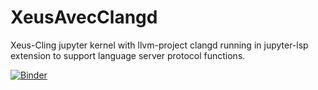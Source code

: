# XeusAvecClangd
Xeus-Cling jupyter kernel with llvm-project clangd running in jupyter-lsp extension to support language server protocol functions.

[![Binder](https://mybinder.org/badge_logo.svg)](https://mybinder.org/v2/gh/Kapral67/XeusAvecClangd.git/HEAD?urlpath=lab)

